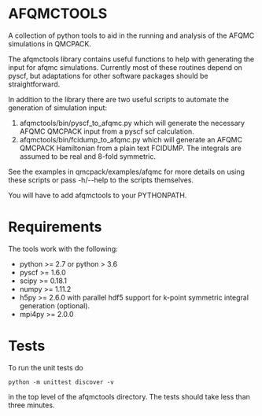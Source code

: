 # AFQMCTOOLS

A collection of python tools to aid in the running and analysis of the AFQMC simulations
in QMCPACK.

The afqmctools library contains useful functions to help with generating the input for
afqmc simulations.  Currently most of these routines depend on pyscf, but adaptations for
other software packages should be straightforward.

In addition to the library there are two useful scripts to automate the generation of
simulation input:

1. afqmctools/bin/pyscf_to_afqmc.py which will generate the necessary AFQMC QMCPACK
   input from a pyscf scf calculation.
2. afqmctools/bin/fcidump_to_afqmc.py which will generate an AFQMC QMCPACK Hamiltonian
   from a plain text FCIDUMP. The integrals are assumed to be real and 8-fold symmetric.

See the examples in qmcpack/examples/afqmc for more details on using these scripts or pass
-h/--help to the scripts themselves.

You will have to add afqmctools to your PYTHONPATH.

# Requirements

The tools work with the following:

* python >= 2.7 or python > 3.6
* pyscf >= 1.6.0
* scipy >= 0.18.1
* numpy >= 1.11.2
* h5py >= 2.6.0 with parallel hdf5 support for k-point symmetric integral generation
  (optional).
* mpi4py >= 2.0.0

# Tests

To run the unit tests do

```
python -m unittest discover -v
```

in the top level of the afqmctools directory. The tests should take less than three
minutes.
